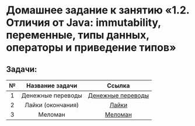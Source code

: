 # **Домашнее задание к занятию «1.2. Отличия от Java: immutability, переменные, типы данных, операторы и приведение типов»**
## **Задачи**:
| № | Название задачи | Ссылка |
|:-:|:---------------:|:------:|
| 1 | Денежные переводы | [Денежные переводы](https://github.com/kotamadeo/Homework_1.2_Kotlin_Course/tree/task1/MoneyTransfer) |
| 2 | Лайки (окончания) | [Лайки](https://github.com/kotamadeo/Homework_1.2_Kotlin_Course/tree/task2/Likes) |
| 3 | Меломан | [Меломан](https://github.com/kotamadeo/Homework_1.2_Kotlin_Course/tree/task3/MuSicLover) |

